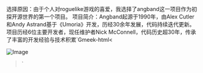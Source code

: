 选择原因：由于个人对roguelike游戏的喜爱，我选择了angband这一项目作为初探开源世界的第一个项目。
项目简介：Angband起源于1990年，由Alex Cutler和Andy Astrand基于《Umoria》开发，历经30余年发展，代码持续迭代更新。项目历经6位主要开发者，现任维护者Nick McConnell，代码历史超30年，传承了丰富的开发经验与技术积累`Gmeek-html<

![Image](https://github.com/user-attachments/assets/a7a45153-b088-4ebd-8c56-2ab7119a7f59)

>`
